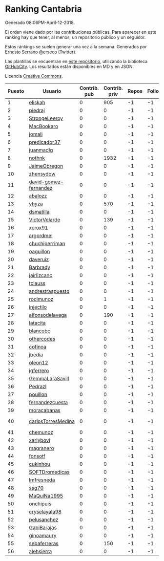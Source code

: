 # Ranking Cantabria

Generado 08:06PM-April-12-2018.

El orden viene dado por las contribuciones públicas. Para aparecer en este ránking hay que tener, al menos, un repositorio público y un seguidor.

Estos ránkings se suelen generar una vez a la semana. Generados por [Ernesto Serrano @erseco](https://github.com/erseco/) [(Twitter)](https://twitter.com/erseco).

Las plantillas se encuentran en [este repositorio](https://github.com/iblancasa/GH-Spanish-Ranking), utilizando la biblioteca [GitHubCity](https://github.com/iblancasa/GitHubCity). Los resultados están disponibles en MD y en JSON.

Licencia [Creative Commons](https://creativecommons.org/licenses/by/4.0/).

| Puesto   |  Usuario  | Contrib. pub | Contrib. priv |Repos| Followers | Desde |  Avatar  |
|----------|-----------|--------------|---------------|-----|-----------|-------|----------|
|1|[eliskah](https://github.com/eliskah)|0|905|-1|-1||![eliskah]()|
|2|[piedraj](https://github.com/piedraj)|0|0|-1|-1||![piedraj]()|
|3|[StrongeLeeroy](https://github.com/StrongeLeeroy)|0|0|-1|-1||![StrongeLeeroy]()|
|4|[MacBookaro](https://github.com/MacBookaro)|0|0|-1|-1||![MacBookaro]()|
|5|[jomali](https://github.com/jomali)|0|0|-1|-1||![jomali]()|
|6|[predicador37](https://github.com/predicador37)|0|0|-1|-1||![predicador37]()|
|7|[juanmadlg](https://github.com/juanmadlg)|0|0|-1|-1||![juanmadlg]()|
|8|[nothnk](https://github.com/nothnk)|0|1932|-1|-1||![nothnk]()|
|9|[JaimeObregon](https://github.com/JaimeObregon)|0|0|-1|-1||![JaimeObregon]()|
|10|[zhensydow](https://github.com/zhensydow)|0|0|-1|-1||![zhensydow]()|
|11|[david-gomez-fernandez](https://github.com/david-gomez-fernandez)|0|0|-1|-1||![david-gomez-fernandez]()|
|12|[abalozz](https://github.com/abalozz)|0|0|-1|-1||![abalozz]()|
|13|[vhyza](https://github.com/vhyza)|0|570|-1|-1||![vhyza]()|
|14|[dsmatilla](https://github.com/dsmatilla)|0|0|-1|-1||![dsmatilla]()|
|15|[VictorVelarde](https://github.com/VictorVelarde)|0|139|-1|-1||![VictorVelarde]()|
|16|[xerox91](https://github.com/xerox91)|0|0|-1|-1||![xerox91]()|
|17|[argordmel](https://github.com/argordmel)|0|0|-1|-1||![argordmel]()|
|18|[chuchiperriman](https://github.com/chuchiperriman)|0|0|-1|-1||![chuchiperriman]()|
|19|[oaguillon](https://github.com/oaguillon)|0|0|-1|-1||![oaguillon]()|
|20|[daveruiz](https://github.com/daveruiz)|0|0|-1|-1||![daveruiz]()|
|21|[Barbrady](https://github.com/Barbrady)|0|0|-1|-1||![Barbrady]()|
|22|[jairlizcano](https://github.com/jairlizcano)|0|0|-1|-1||![jairlizcano]()|
|23|[tclauss](https://github.com/tclauss)|0|0|-1|-1||![tclauss]()|
|24|[andrestraspuesto](https://github.com/andrestraspuesto)|0|0|-1|-1||![andrestraspuesto]()|
|25|[rocimunoz](https://github.com/rocimunoz)|0|1|-1|-1||![rocimunoz]()|
|26|[injectilo](https://github.com/injectilo)|0|0|-1|-1||![injectilo]()|
|27|[alfonsodelavega](https://github.com/alfonsodelavega)|0|190|-1|-1||![alfonsodelavega]()|
|28|[latacita](https://github.com/latacita)|0|0|-1|-1||![latacita]()|
|29|[blancobc](https://github.com/blancobc)|0|0|-1|-1||![blancobc]()|
|30|[othercodes](https://github.com/othercodes)|0|0|-1|-1||![othercodes]()|
|31|[cofinoa](https://github.com/cofinoa)|0|0|-1|-1||![cofinoa]()|
|32|[jbedia](https://github.com/jbedia)|0|0|-1|-1||![jbedia]()|
|33|[oleon12](https://github.com/oleon12)|0|0|-1|-1||![oleon12]()|
|34|[jgferrero](https://github.com/jgferrero)|0|0|-1|-1||![jgferrero]()|
|35|[GemmaLaraSavill](https://github.com/GemmaLaraSavill)|0|0|-1|-1||![GemmaLaraSavill]()|
|36|[Pedrazl](https://github.com/Pedrazl)|0|0|-1|-1||![Pedrazl]()|
|37|[pouillon](https://github.com/pouillon)|0|0|-1|-1||![pouillon]()|
|38|[fernandezcuesta](https://github.com/fernandezcuesta)|0|0|-1|-1||![fernandezcuesta]()|
|39|[moracabanas](https://github.com/moracabanas)|0|0|-1|-1||![moracabanas]()|
|40|[carlosTorresMedina](https://github.com/carlosTorresMedina)|0|0|-1|-1||![carlosTorresMedina]()|
|41|[chemunoz](https://github.com/chemunoz)|0|0|-1|-1||![chemunoz]()|
|42|[xarlybovi](https://github.com/xarlybovi)|0|0|-1|-1||![xarlybovi]()|
|43|[magranero](https://github.com/magranero)|0|0|-1|-1||![magranero]()|
|44|[fonsotf](https://github.com/fonsotf)|0|0|-1|-1||![fonsotf]()|
|45|[cukinhou](https://github.com/cukinhou)|0|0|-1|-1||![cukinhou]()|
|46|[SOFTDromedicas](https://github.com/SOFTDromedicas)|0|0|-1|-1||![SOFTDromedicas]()|
|47|[lmfresneda](https://github.com/lmfresneda)|0|0|-1|-1||![lmfresneda]()|
|48|[ssg70](https://github.com/ssg70)|0|0|-1|-1||![ssg70]()|
|49|[MaQuiNa1995](https://github.com/MaQuiNa1995)|0|0|-1|-1||![MaQuiNa1995]()|
|50|[onchipuis](https://github.com/onchipuis)|0|0|-1|-1||![onchipuis]()|
|51|[cryselayala98](https://github.com/cryselayala98)|0|0|-1|-1||![cryselayala98]()|
|52|[pelusanchez](https://github.com/pelusanchez)|0|0|-1|-1||![pelusanchez]()|
|53|[GabiBarajas](https://github.com/GabiBarajas)|0|0|-1|-1||![GabiBarajas]()|
|54|[ginoamaury](https://github.com/ginoamaury)|0|0|-1|-1||![ginoamaury]()|
|55|[sebaferreras](https://github.com/sebaferreras)|0|150|-1|-1||![sebaferreras]()|
|56|[alehsierra](https://github.com/alehsierra)|0|0|-1|-1||![alehsierra]()|
